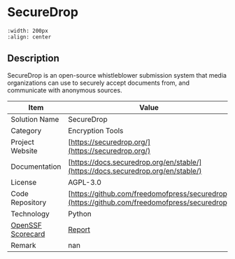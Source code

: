 # SecureDrop 



```{image} https://github.com/freedomofpress/securedrop/raw/develop/securedrop/static/i/logo.png 
:width: 200px 
:align: center 
```

## Description 
SecureDrop is an open-source whistleblower submission system that media organizations can use to securely accept documents from, and communicate with anonymous sources. 

| Item |  Value |
| ------ | ------ |
| Solution Name | SecureDrop |
| Category | Encryption Tools |
| Project Website | [https://securedrop.org/](https://securedrop.org/) |
| Documentation | [https://docs.securedrop.org/en/stable/](https://docs.securedrop.org/en/stable/) |
| License | AGPL-3.0 |
| Code Repository | [https://github.com/freedomofpress/securedrop](https://github.com/freedomofpress/securedrop) |
| Technology | Python |
| [OpenSSF Scorecard](https://scorecard.dev/) | [Report](https://securityscorecards.dev/viewer/?uri=github.com/freedomofpress/securedrop) |
| Remark | nan |  


